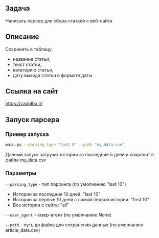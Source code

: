 ## Задача

Написать парсер для сбора статаей с веб-сайта 

## Описание

Сохранить в таблицу: 
* название статьи, 
* текст статьи, 
* категорию статьи, 
* дату выхода статьи в формате даты

## Ссылка на сайт

https://zadolba.li/

## Запуск парсера

### Пример запуска 
```Bash
main.py --parsing_type "last 5" --path "my_data.csv"
```
Данный запуск загрузит истории за последние 5 дней и сохранит в файле my_data.csv
### Параметры
`--parsing_type` - тип парсинга (по умолчанию "last 10")
* Истории за последние 10 дней: "last 10"
* Истории за первые 10 дней с самой первой истории: "first 10"
* Все истории с сайта: "all"

`--user_agent` - юзер-агент (по умолчанию None)

`--path` - путь до файла для сохранения данных (по умолчанию article_data.csv)

